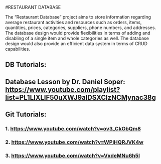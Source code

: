 #RESTAURANT DATABASE

  The “Restaurant Database” project aims to store information regarding average restaurant activities and resources such as orders, items, quantities, prices, categories, suppliers, phone numbers, and addresses. 
  The database design would provide flexibilities in terms of adding and disabling of a single item and whole categories as well. The database design would also provide an efficient data system in terms of CRUD capabilities.

## DB Tutorials:
## Database Lesson by Dr. Daniel Soper: https://www.youtube.com/playlist?list=PL1LIXLIF50uXWJ9alDSXClzNCMynac38g

## Git Tutorials:
### 1. https://www.youtube.com/watch?v=ov3_CkObQm8
### 2. https://www.youtube.com/watch?v=WPjHQRJVK4w
### 3. https://www.youtube.com/watch?v=VxdeMNu6h5I
